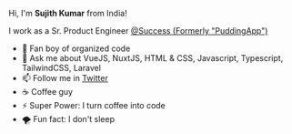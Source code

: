 Hi, I'm **Sujith Kumar** from India!

I work as a Sr. Product Engineer [@Success (Formerly "PuddingApp")](https://www.success.app/)

- 🔭 Fan boy of organized code
- 💬 Ask me about VueJS, NuxtJS, HTML & CSS, Javascript, Typescript, TailwindCSS, Laravel
- 📫 Follow me in [Twitter](https://twitter.com/codenameJr)
- :coffee: Coffee guy
- ⚡ Super Power: I turn coffee into code
- 🌪️ Fun fact: I don't sleep
